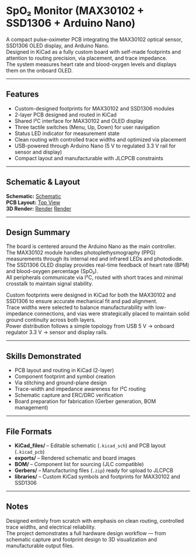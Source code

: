 # SpO₂ Monitor (MAX30102 + SSD1306 + Arduino Nano)

A compact pulse-oximeter PCB integrating the MAX30102 optical sensor, SSD1306 OLED display, and Arduino Nano.  
Designed in KiCad as a fully custom board with self-made footprints and attention to routing precision, via placement, and trace impedance.  
The system measures heart rate and blood-oxygen levels and displays them on the onboard OLED.  

---

## Features
- Custom-designed footprints for MAX30102 and SSD1306 modules  
- 2-layer PCB designed and routed in KiCad  
- Shared I²C interface for MAX30102 and OLED display  
- Three tactile switches (Menu, Up, Down) for user navigation  
- Status LED indicator for measurement state  
- Clean routing with controlled trace widths and optimized via placement  
- USB-powered through Arduino Nano (5 V to regulated 3.3 V rail for sensor and display)  
- Compact layout and manufacturable with JLCPCB constraints  

---

## Schematic & Layout
**Schematic:** [Schematic](exports/SpO2_Schematic.png)  
**PCB Layout:** [Top View](exports/SpO2_Top.png)  
**3D Render:** [Render](exports/SpO2_3D.png) [Render](exports/SpO2_3D-1.png) 

---

## Design Summary
The board is centered around the Arduino Nano as the main controller.  
The MAX30102 module handles photoplethysmography (PPG) measurements through its internal red and infrared LEDs and photodiode.  
The SSD1306 OLED display provides real-time feedback of heart rate (BPM) and blood-oxygen percentage (SpO₂).  
All peripherals communicate via I²C, routed with short traces and minimal crosstalk to maintain signal stability.  

Custom footprints were designed in KiCad for both the MAX30102 and SSD1306 to ensure accurate mechanical fit and pad alignment.  
Trace widths were selected to balance manufacturability with low-impedance connections, and vias were strategically placed to maintain solid ground continuity across both layers.  
Power distribution follows a simple topology from USB 5 V → onboard regulator 3.3 V → sensor and display rails.  

---

## Skills Demonstrated
- PCB layout and routing in KiCad (2-layer)  
- Component footprint and symbol creation  
- Via stitching and ground-plane design  
- Trace-width and impedance awareness for I²C routing  
- Schematic capture and ERC/DRC verification  
- Board preparation for fabrication (Gerber generation, BOM management)  

---

## File Formats
- **KiCad_files/** – Editable schematic (`.kicad_sch`) and PCB layout (`.kicad_pcb`)  
- **exports/** – Rendered schematic and board images  
- **BOM/** – Component list for sourcing (JLC compatible)  
- **Gerbers/** – Manufacturing files (`.zip`) ready for upload to JLCPCB  
- **libraries/** – Custom KiCad symbols and footprints for MAX30102 and SSD1306  

---

## Notes
Designed entirely from scratch with emphasis on clean routing, controlled trace widths, and electrical reliability.  
The project demonstrates a full hardware design workflow — from schematic capture and footprint design to 3D visualization and manufacturable output files. 
